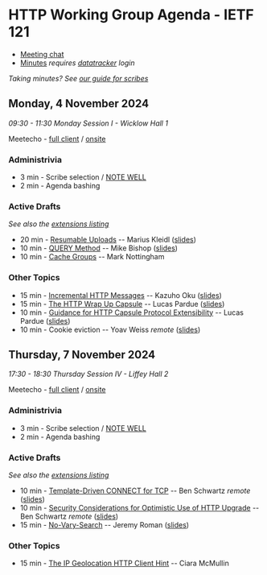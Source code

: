 # HTTP Working Group Agenda - IETF 121

* [Meeting chat](https://zulip.ietf.org/#narrow/stream/httpbis)
* [Minutes](https://notes.ietf.org/notes-ietf-121-httpbis) _requires [datatracker](https://datatracker.ietf.org) login_

*Taking minutes? See [our guide for scribes](https://github.com/httpwg/wiki/wiki/TakingMinutes)*

## Monday, 4 November 2024

_09:30 - 11:30	Monday Session I - Wicklow Hall 1_

Meetecho - [full client](https://meetings.conf.meetecho.com/ietf121/?session=33411) / [onsite](https://meetings.conf.meetecho.com/onsite121/?session=33411)

### Administrivia

*  3 min - Scribe selection / [NOTE WELL](https://www.ietf.org/about/note-well/)
*  2 min - Agenda bashing

### Active Drafts

_See also the [extensions listing](https://httpwg.org/http-extensions/)_

* 20 min - [Resumable Uploads](https://datatracker.ietf.org/doc/draft-ietf-httpbis-resumable-upload) -- Marius Kleidl ([slides](resumable_uploads.pdf))
* 10 min - [QUERY Method](https://datatracker.ietf.org/doc/draft-ietf-httpbis-safe-method-w-body) -- Mike Bishop ([slides](query.pdf))
* 10 min - [Cache Groups](https://datatracker.ietf.org/doc/draft-ietf-httpbis-cache-groups/) -- Mark Nottingham

### Other Topics

* 15 min - [Incremental HTTP Messages](https://datatracker.ietf.org/doc/draft-kazuho-httpbis-incremental-http/) -- Kazuho Oku ([slides](incremental.pdf))
* 15 min - [The HTTP Wrap Up Capsule](https://datatracker.ietf.org/doc/draft-schinazi-httpbis-wrap-up/) -- Lucas Pardue ([slides](wrap-up-capsule.pdf))
* 10 min - [Guidance for HTTP Capsule Protocol Extensibility](https://datatracker.ietf.org/doc/draft-pardue-capsule-ext-guidance/) -- Lucas Pardue ([slides](capsule-extensibility.pdf))
* 10 min - Cookie eviction -- Yoav Weiss _remote_ ([slides](delete-cookie.pdf))

## Thursday, 7 November 2024

_17:30 - 18:30	Thursday Session IV - Liffey Hall 2_

Meetecho - [full client](https://meetings.conf.meetecho.com/ietf121/?session=33412) / [onsite](https://meetings.conf.meetecho.com/onsite121/?session=33412)

### Administrivia

*  3 min - Scribe selection / [NOTE WELL](https://www.ietf.org/about/note-well/)
*  2 min - Agenda bashing

### Active Drafts

_See also the [extensions listing](https://httpwg.org/http-extensions/)_

* 10 min - [Template-Driven CONNECT for TCP](https://datatracker.ietf.org/doc/draft-ietf-httpbis-connect-tcp/) -- Ben Schwartz _remote_ ([slides](template-driven-connect.pdf))
* 10 min - [Security Considerations for Optimistic Use of HTTP Upgrade](https://datatracker.ietf.org/doc/draft-ietf-httpbis-optimistic-upgrade/) -- Ben Schwartz _remote_ ([slides](optimistic.pdf))
* 15 min - [No-Vary-Search](https://datatracker.ietf.org/doc/draft-ietf-httpbis-no-vary-search/) -- Jeremy Roman ([slides](no-vary-search.pdf))

### Other Topics

* 15 min - [The IP Geolocation HTTP Client Hint](https://datatracker.ietf.org/doc/draft-pauly-httpbis-geoip-hint/) -- Ciara McMullin